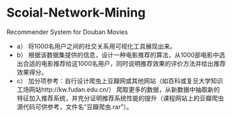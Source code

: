 # Scoial-Network-Mining
Recommender System for Douban Movies

- a）	将1000名用户之间的社交关系用可视化工具展现出来。
- b）	根据该数据集提供的信息，设计一种电影推荐的算法，从1000部电影中选出合适的电影推荐给这1000名用户，同时说明推荐效果的评价方法并给出推荐效果得分。
- c）	加分项参考：自行设计爬虫上豆瓣网或其他网站（如百科或复旦大学知识工场网站http://kw.fudan.edu.cn/）
爬取更多的数据，从新数据中抽取新的特征加入推荐系统，并充分证明推荐系统性能的提升（课程网站上的豆瓣爬虫源代码可供参考，文件名“豆瓣爬虫.rar”）。
